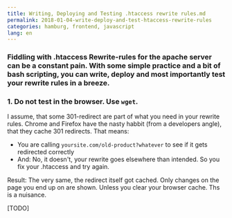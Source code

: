 ```yaml
---
title: Writing, Deploying and Testing .htaccess rewrite rules.md
permalink: 2018-01-04-write-deploy-and-test-htaccess-rewrite-rules
categories: hamburg, frontend, javascript
lang: en
---
```


<!-- TODO: layout post
layout: post -->

### Fiddling with .htaccess Rewrite-rules for the apache server can be a constant pain. With some simple practice and a bit of bash scripting, you can write, deploy and most importantly test your rewrite rules in a breeze.


### 1. Do not test in the browser. Use `wget`.

I assume, that some 301-redirect are part of what you need in your rewrite rules.
Chrome and Firefox have the nasty habbit (from a developers angle), that they cache 301 redirects. That means:

* You are calling `yoursite.com/old-product?whatever` to see if it gets redirected correctly
* And: No, it doesn't, your rewrite goes elsewhere than intended. So you fix your .htaccess and try again. 

Result: The very same, the redirect itself got cached. Only changes on the page you end up on are shown. Unless you clear your browser cache. Ths is a nuisance.


[TODO]
